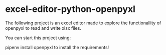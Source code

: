 # excel-editor-python-openpyxl

The following project is an excel editor made to explore the functionallity of openpyxl to read and write xlsx files.

You can start this project using:

pipenv install openpyxl to install the requirements!


